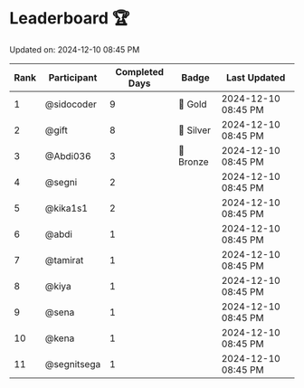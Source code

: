# Leaderboard 🏆

Updated on: 2024-12-10 08:45 PM

| Rank | Participant       | Completed Days | Badge      | Last Updated         |
|------|-------------------|----------------|------------|----------------------|
| 1    | @sidocoder        | 9              | 🏅 Gold     | 2024-12-10 08:45 PM |
| 2    | @gift             | 8              | 🥈 Silver   | 2024-12-10 08:45 PM |
| 3    | @Abdi036          | 3              | 🥉 Bronze   | 2024-12-10 08:45 PM |
| 4    | @segni            | 2              |            | 2024-12-10 08:45 PM |
| 5    | @kika1s1          | 2              |            | 2024-12-10 08:45 PM |
| 6    | @abdi             | 1              |            | 2024-12-10 08:45 PM |
| 7    | @tamirat          | 1              |            | 2024-12-10 08:45 PM |
| 8    | @kiya             | 1              |            | 2024-12-10 08:45 PM |
| 9    | @sena             | 1              |            | 2024-12-10 08:45 PM |
| 10   | @kena             | 1              |            | 2024-12-10 08:45 PM |
| 11   | @segnitsega       | 1              |            | 2024-12-10 08:45 PM |

